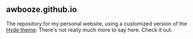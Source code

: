 ## awbooze.github.io

The repository for my personal website, using a customized version of the [Hyde theme](https://github.com/poole/hyde). There's not really much more to say here. Check it out.
